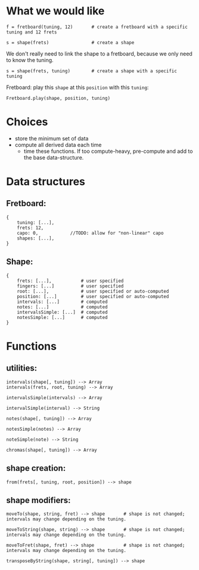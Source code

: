 # What we would like
       
    f = fretboard(tuning, 12)       # create a fretboard with a specific tuning and 12 frets

    s = shape(frets)                # create a shape
    
We don't really need to link the shape to a fretboard, because we only need to know the tuning.      
    
    s = shape(frets, tuning)        # create a shape with a specific tuning

Fretboard: play this `shape` at this `position` with this `tuning`: 

    Fretboard.play(shape, position, tuning)
        
    


# Choices

- store the minimum set of data
- compute all derived data each time 
    - time these functions. If too compute-heavy, pre-compute and add to the base data-structure.

# Data structures

## Fretboard:

    {
        tuning: [...],
        frets: 12,
        capo: 0,            //TODO: allow for "non-linear" capo  
        shapes: [...],
    }

## Shape:

    {
        frets: [...],           # user specified
        fingers: [...]          # user specified
        root: [...],            # user specified or auto-computed
        position: [...]         # user specified or auto-computed
        intervals: [...]        # computed
        notes: [...]            # computed
        intervalsSimple: [...]  # computed
        notesSimple: [...]      # computed
    }

# Functions

## utilities:

    intervals(shape[, tuning]) --> Array
    intervals(frets, root, tuning) --> Array
    
    intervalsSimple(intervals) --> Array

    intervalSimple(interval) --> String

    notes(shape[, tuning]) --> Array
    
    notesSimple(notes) --> Array
    
    noteSimple(note) --> String
    
    chromas(shape[, tuning]) --> Array

## shape creation:

    from(frets[, tuning, root, position]) --> shape

## shape modifiers:

    moveTo(shape, string, fret) --> shape       # shape is not changed; intervals may change depending on the tuning.
    
    moveToString(shape, string) --> shape       # shape is not changed; intervals may change depending on the tuning.
    
    moveToFret(shape, fret) --> shape           # shape is not changed; intervals may change depending on the tuning.

    transposeByString(shape, string[, tuning]) --> shape
    
    
